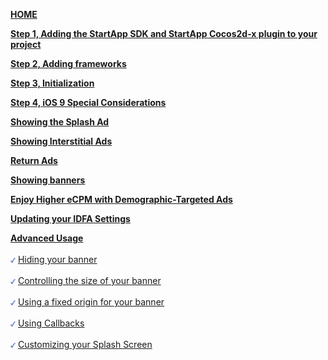 [**HOME**](iOS-InApp-cocos2dx-Documentation)

[**Step 1, Adding the StartApp SDK and StartApp Cocos2d-x plugin to your project**](iOS-InApp-cocos2dx-Documentation#step1)

[**Step 2, Adding frameworks**](iOS-InApp-cocos2dx-Documentation#step2)

[**Step 3, Initialization**](iOS-InApp-cocos2dx-Documentation#step3)

[**Step 4, iOS 9 Special Considerations**](iOS-InApp-cocos2dx-Documentation#IOS9) 

[**Showing the Splash Ad**](iOS-InApp-cocos2dx-Documentation#splash-ads)

[**Showing Interstitial Ads**](iOS-InApp-cocos2dx-Documentation#step4)

[**Return Ads**](iOS-InApp-cocos2dx-Documentation#return-ads)

[**Showing banners**](iOS-InApp-cocos2dx-Documentation#step5)

[**Enjoy Higher eCPM with Demographic-Targeted Ads**](iOS-InApp-cocos2dx-Documentation#Demographic)

[**Updating your IDFA Settings**](iOS-InApp-cocos2dx-Documentation#IDFA)

[**Advanced Usage**](cocos2dx-ios-advanced-usage)<br></br>
<img src="./iOS/images/V-blue.png" width="8px" /> [ Hiding your banner](cocos2dx-ios-advanced-usage#hide-banner)<br></br> 
<img src="./iOS/images/V-blue.png" width="8px" /> [ Controlling the size of your banner](cocos2dx-ios-advanced-usage#ControllingBannerSize)<br></br> 
<img src="./iOS/images/V-blue.png" width="8px" /> [ Using a fixed origin for your banner](cocos2dx-ios-advanced-usage#UsingFixedOriginBanner)<br></br> 
<img src="./iOS/images/V-blue.png" width="8px" /> [ Using Callbacks](cocos2dx-ios-advanced-usage#UsingDelegates)<br></br> 
<img src="./iOS/images/V-blue.png" width="8px" /> [ Customizing your Splash Screen](cocos2dx-ios-advanced-usage#CustomizingSplashScreen)<br></br> 

